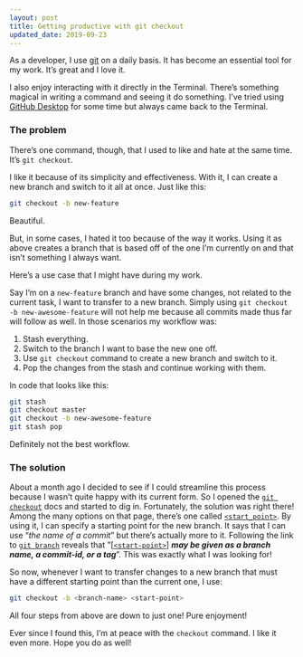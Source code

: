 ```yaml
---
layout: post
title: Getting productive with git checkout
updated_date: 2019-09-23
---
```


As a developer, I use [git](https://git-scm.com/) on a daily basis. It has become an essential tool for my work. It’s great and I love it.

I also enjoy interacting with it directly in the Terminal. There’s something magical in writing a command and seeing it do something. I’ve tried using [GitHub Desktop](https://desktop.github.com/) for some time but always came back to the Terminal.

### The problem

There’s one command, though, that I used to like and hate at the same time. It’s `git checkout`.

I like it because of its simplicity and effectiveness. With it, I can create a new branch and switch to it all at once. Just like this:

```bash
git checkout -b new-feature
```

Beautiful.

But, in some cases, I hated it too because of the way it works. Using it as above creates a branch that is based off of the one I’m currently on and that isn’t something I always want.

Here’s a use case that I might have during my work.

Say I’m on a `new-feature` branch and have some changes, not related to the current task, I want to transfer to a new branch. Simply using `git checkout -b new-awesome-feature` will not help me because all commits made thus far will follow as well. In those scenarios my workflow was:

1. Stash everything.
2. Switch to the branch I want to base the new one off.
3. Use `git checkout` command to create a new branch and switch to it.
4. Pop the changes from the stash and continue working with them.

In code that looks like this:

```bash
git stash
git checkout master
git checkout -b new-awesome-feature
git stash pop
```

Definitely not the best workflow.

### The solution

About a month ago I decided to see if I could streamline this process because I wasn’t quite happy with its current form. So I opened the [`git checkout`](https://git-scm.com/docs/git-checkout) docs and started to dig in. Fortunately, the solution was right there! Among the many options on that page, there’s one called [`<start_point>`](https://git-scm.com/docs/git-checkout#Documentation/git-checkout.txt-ltstartpointgt). By using it, I can specify a starting point for the new branch. It says that I can use “*the name of a commit*” but there’s actually more to it. Following the link to [`git branch`](https://git-scm.com/docs/git-branch) reveals that ”[[`<start-point>`](https://git-scm.com/docs/git-branch#Documentation/git-branch.txt-ltstart-pointgt)] ***may be given as a branch name, a commit-id, or a tag***”. This was exactly what I was looking for!

So now, whenever I want to transfer changes to a new branch that must have a different starting point than the current one, I use:

```bash
git checkout -b <branch-name> <start-point>
```

All four steps from above are down to just one! Pure enjoyment!

Ever since I found this, I’m at peace with the `checkout` command. I like it even more. Hope you do as well!
